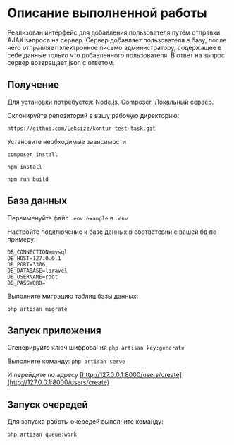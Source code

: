 # Описание выполненной работы

Реализован интерфейс для добавления пользователя путём отправки AJAX запроса на сервер. Сервер добавляет пользователя в базу, после чего отправляет электронное письмо администратору, содержащее в себе данные только что добавленного пользователя. В ответ на запрос сервер возвращает json с ответом.

## Получение

Для установки потребуется: Node.js, Composer, Локальный сервер.

Склонируйте репозиторий в вашу рабочую директорию:

```https://github.com/Leksizz/kontur-test-task.git```

Установите необходимые зависимости

```composer install```

```npm install```

```npm run build```

## База данных

Переименуйте файл ```.env.example``` в ```.env```

Настройте подключение к базе данных в соответсвии с вашей бд по примеру:
```
DB_CONNECTION=mysql
DB_HOST=127.0.0.1
DB_PORT=3306
DB_DATABASE=laravel
DB_USERNAME=root
DB_PASSWORD=
```
Выполните миграцию таблиц базы данных:

```php artisan migrate```

## Запуск приложения

Сгенерируйте ключ шифрования ```php artisan key:generate```

Выполните команду: 
```php artisan serve```

И перейдите по адресу 
[http://127.0.0.1:8000/users/create](http://127.0.0.1:8000/users/create)

## Запуск очередей 

Для запуска работы очередей выполните команду: 

```php artisan queue:work```
